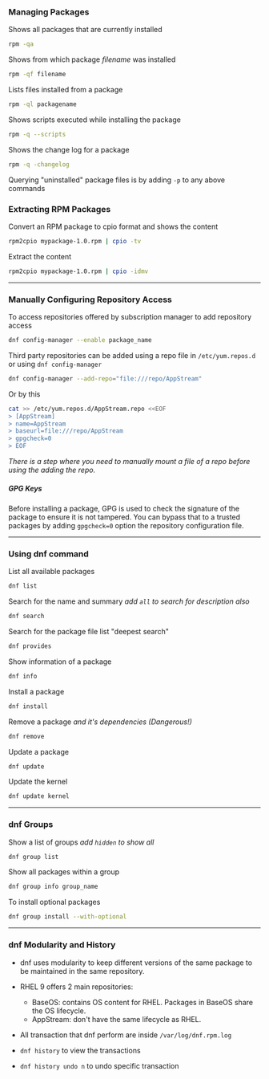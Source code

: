 
### Managing Packages 

Shows all packages that are currently installed
```sh
rpm -qa
```

Shows from which package _filename_ was installed
```sh
rpm -qf filename
```

Lists files installed from a package
```sh
rpm -ql packagename
```

Shows scripts executed while installing the package 
```sh
rpm -q --scripts
```

Shows the change log for a package
```sh
rpm -q -changelog
```

Querying "uninstalled" package files is by adding `-p` to any above commands

### Extracting RPM Packages

Convert an RPM package to cpio format and shows the content
```sh
rpm2cpio mypackage-1.0.rpm | cpio -tv
```

Extract the content
```sh
rpm2cpio mypackage-1.0.rpm | cpio -idmv
```

---

### Manually Configuring Repository Access

To access repositories offered by subscription manager to add repository access
```sh
dnf config-manager --enable package_name
```

Third party repositories can be added using a repo file in `/etc/yum.repos.d` or using `dnf config-manager`
```sh
dnf config-manager --add-repo="file:///repo/AppStream"
```

Or by this
```sh
cat >> /etc/yum.repos.d/AppStream.repo <<EOF
> [AppStream]
> name=AppStream
> baseurl=file:///repo/AppStream
> gpgcheck=0
> EOF
```

_There is a step where you need to manually mount a file of a repo before using the adding the repo._

##### GPG Keys

Before installing a package, GPG is used to check the signature of the package to ensure it is not tampered. You can bypass that to a trusted packages by adding `gpgcheck=0` option the repository configuration file.

---

### Using dnf command

List all available packages
```sh
dnf list
```

Search for the name and summary _add `all` to search for description also_
```sh
dnf search 
```

Search for the package file list "deepest search"
```sh
dnf provides
```

Show information of a package
```sh
dnf info
```

Install a package
```sh
dnf install
```

Remove a package _and it's dependencies (Dangerous!)_
```sh
dnf remove
```

Update a package
```sh
dnf update
```

Update the kernel
```sh
dnf update kernel
```

---

### dnf Groups

Show a list of groups _add `hidden` to show all_ 
```sh
dnf group list
```

Show all packages within a group
```sh
dnf group info group_name
```

To install optional packages 
```sh
dnf group install --with-optional
```

---

### dnf Modularity and History

- dnf uses modularity to keep different versions of the same package to be maintained in the same repository.
- RHEL 9 offers 2 main repositories:
	- BaseOS: contains OS content for RHEL. Packages in BaseOS share the OS lifecycle.
	- AppStream: don't have the same lifecycle as RHEL.

- All transaction that dnf perform are inside `/var/log/dnf.rpm.log`
- `dnf history` to view the transactions
- `dnf history undo n` to undo specific transaction

